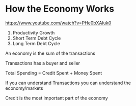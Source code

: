 # How the Economy Works
https://www.youtube.com/watch?v=PHe0bXAIuk0

1. Productivity Growth
2. Short Term Debt Cycle
3. Long Term Debt Cycle

An economy is the sum of the transactions 

Transactions has a buyer and seller

Total Spending = Credit Spent + Money Spent

If you can understand Transactions you can understand the economy/markets

Credit is the most important part of the economy 
